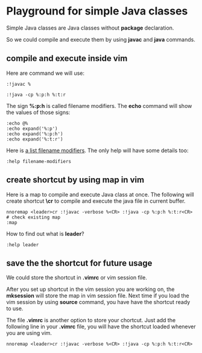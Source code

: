 # Playground for simple Java classes

Simple Java classes are Java classes without **package** declaration.

So we could compile and execute them by using **javac** and **java** commands.

## compile and execute inside vim

Here are command we will use:

```vim
:!javac %

:!java -cp %:p:h %:t:r
```

The sign **%:p:h** is called filename modifiers.
The **echo** command will show the values of those signs:

```vim
:echo @%
:echo expand('%:p')
:echo expand('%:p:h')
:echo expand('%:t:r')
```

Here is [a list filename modifiers](http://vimdoc.sourceforge.net/htmldoc/cmdline.html#filename-modifiers).
The only help will have some details too:
```vim
:help filename-modifiers
```

## create shortcut by using map in vim

Here is a map to compile and execute Java class at once.
The following will create shortcut **\cr** to compile and execute the java file
in current buffer.
```vim
nnoremap <leader>cr :!javac -verbose %<CR> :!java -cp %:p:h %:t:r<CR>
# check existing map
:map
```

How to find out what is **leader**?

```vim
:help leader
```

## save the the shortcut for future usage

We could store the shortcut in **.vimrc** or vim session file.

After you set up shortcut in the vim session you are working on,
the **mksession** will store the map in vim session file.
Next time if you load the vim session by using **source** command,
you have have the shortcut ready to use.

The file **.vimrc** is another option to store your chortcut.
Just add the following line in your **.vimrc** file,
you will have the shortcut loaded whenever you are using vim.
```vim
nnoremap <leader>cr :!javac -verbose %<CR> :!java -cp %:p:h %:t:r<CR>
```
